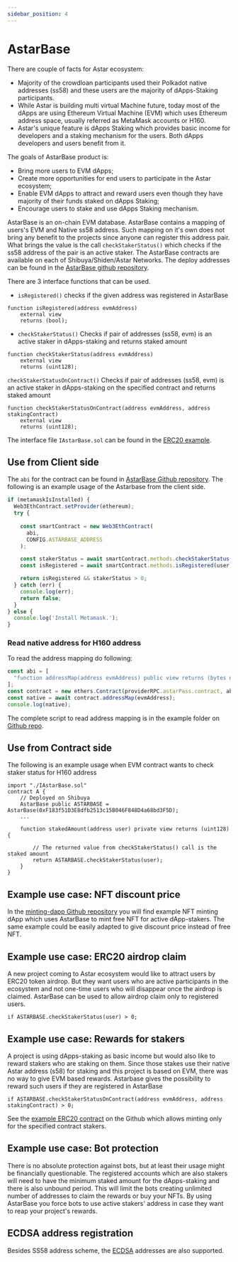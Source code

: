 ```yaml
---
sidebar_position: 4
---
```


# AstarBase

There are couple of facts for Astar ecosystem:

- Majority of the crowdloan participants used their Polkadot native addresses (ss58) and these users are the majority of dApps-Staking participants.
- While Astar is building multi virtual Machine future, today most of the dApps are using Ethereum Virtual Machine (EVM) which uses Ethereum address space, usually referred as MetaMask accounts or H160.
- Astar's unique feature is dApps Staking which provides basic income for developers and a staking mechanism for the users. Both dApps developers and users benefit from it.

The goals of AstarBase product is:

- Bring more users to EVM dApps;
- Create more opportunities for end users to participate in the Astar ecosystem;
- Enable EVM dApps to attract and reward users even though they have majority of their funds staked on dApps Staking;
- Encourage users to stake and use dApps Staking mechanism.

AstarBase is an on-chain EVM database. AstarBase contains a mapping of users's EVM and Native ss58 address. Such mapping on it's own does not bring any benefit to the projects since anyone can register this address pair. What brings the value is the call `checkStakerStatus()` which checks if the ss58 address of the pair is an active staker. The AstarBase contracts are available on each of Shibuya/Shiden/Astar Networks. The deploy addresses can be found in the [AstarBase github repository](https://github.com/AstarNetwork/astarbase/blob/main/contract/deployment-info.md).

There are 3 interface functions that can be used.

- `isRegistered()` checks if the given address was registered in AstarBase

```
function isRegistered(address evmAddress) 
    external view 
    returns (bool);
```

- `checkStakerStatus()` Checks if pair of addresses (ss58, evm) is an active staker in dApps-staking and returns staked amount

```
function checkStakerStatus(address evmAddress)
    external view
    returns (uint128);
```

`checkStakerStatusOnContract()` Checks if pair of addresses (ss58, evm) is an active staker in dApps-staking on the specified contract and returns staked amount

```
function checkStakerStatusOnContract(address evmAddress, address stakingContract)
    external view
    returns (uint128);
```

The interface file `IAstarBase.sol` can be found in the [ERC20 example](https://github.com/AstarNetwork/astarbase/tree/main/contract/example).

## Use from Client side

The `abi` for the contract can be found in [AstarBase Github repository](https://github.com/AstarNetwork/astarbase/tree/main/public/config).
The following is an example usage of the Astarbase from the client side.

```js
if (metamaskIsInstalled) {
  Web3EthContract.setProvider(ethereum);
  try {
    
    const smartContract = new Web3EthContract(
      abi,
      CONFIG.ASTARBASE_ADDRESS
    );

    const stakerStatus = await smartContract.methods.checkStakerStatus(user).call();
    const isRegistered = await smartContract.methods.isRegistered(user).call();

    return isRegistered && stakerStatus > 0;
  } catch (err) {
    console.log(err);
    return false;
  }
} else {
  console.log('Install Metamask.');
}
```

### Read native address for H160 address

To read the address mapping do following:

```js
const abi = [
  "function addressMap(address evmAddress) public view returns (bytes native)"
];
const contract = new ethers.Contract(providerRPC.astarPass.contract, abi, provider);
const native = await contract.addressMap(evmAddress);
console.log(native);
```

The complete script to read address mapping is in the example folder on [Github repo](https://github.com/AstarNetwork/astarbase/tree/main/contract/example).

## Use from Contract side

The following is an example usage when EVM contract wants to check staker status for H160 address

```sol
import "./IAstarBase.sol"
contract A {
    // Deployed on Shibuya
    AstarBase public ASTARBASE = AstarBase(0xF183f51D3E8dfb2513c15B046F848D4a68bd3F5D);
    ...
    
    function stakedAmount(address user) private view returns (uint128) {

        // The returned value from checkStakerStatus() call is the staked amount
        return ASTARBASE.checkStakerStatus(user);
    }
}
```

## Example use case: NFT discount price

In the [minting-dapp Github repository](https://github.com/AstarNetwork/minting-dapp/blob/main/contract/contracts/ShidenPass_flat.sol) you will find example NFT minting dApp which uses AstarBase to mint free NFT for active dApp-stakers. The same example could be easily adapted to give discount price instead of free NFT.

## Example use case: ERC20 airdrop claim

A new project coming to Astar ecosystem would like to attract users by ERC20 token airdrop. But they want users who are active participants in the ecosystem and not one-time users who will disappear once the airdrop is claimed. AstarBase can be used to allow airdrop claim only to registered users.

`if ASTARBASE.checkStakerStatus(user) > 0;`

## Example use case: Rewards for stakers

A project is using dApps-staking as basic income but would also like to reward stakers who are staking on them. Since those stakes use their native Astar address (s58) for staking and this project is based on EVM, there was no way to give EVM based rewards. Astarbase gives the possibility to reward such users if they are registered in AstarBase

`if ASTARBASE.checkStakerStatusOnContract(address evmAddress, address stakingContract) > 0;`

See the [example ERC20 contract](https://github.com/AstarNetwork/astarbase/tree/main/contract/example) on the Github which allows minting only for the specified contract stakers.

## Example use case: Bot protection

There is no absolute protection against bots, but at least their usage might be financially questionable. The registered accounts which are also stakers will need to have the minimum staked amount for the dApps-staking and there is also unbound period. This will limit the bots creating unlimited number of addresses to claim the rewards or buy your NFTs. By using AstarBase you force bots to use active stakers' address in case they want to reap your project's rewards.

## ECDSA address registration

Besides SS58 address scheme, the [ECDSA](https://en.wikipedia.org/wiki/Elliptic_Curve_Digital_Signature_Algorithm) addresses are also supported.
